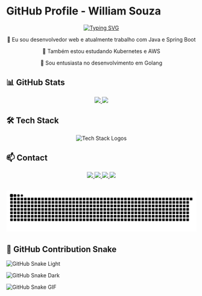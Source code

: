# GitHub Profile - William Souza

<p align="center">
  <a href="https://git.io/typing-svg">
    <img src="https://readme-typing-svg.demolab.com?font=Fira+Code&weight=600&size=25&pause=1000&color=ffffff&random=false&width=435&height=40&lines=Ol%C3%A1%2C+eu+sou+William+Souza!+%E2%98%95%F0%9F%92%BB%F0%9F%8C%9F" alt="Typing SVG">
  </a>
</p>

<div align="center">
  <p>🔭 Eu sou desenvolvedor web e atualmente trabalho com Java e Spring Boot</p>
  <p>🌱 Também estou estudando Kubernetes e AWS</p>
  <p>💬 Sou entusiasta no desenvolvimento em Golang</p>
</div>

## 📊 GitHub Stats

<div align="center">
  <a href="https://github.com/williamsza">
    <img height="150em" src="https://github-readme-stats.vercel.app/api?username=williamsza&show_icons=true&theme=dark&include_all_commits=true&count_private=true" />
    <img height="150em" src="https://github-readme-stats.vercel.app/api/top-langs/?username=williamsza&layout=compact&langs_count=7&theme=dark" />
  </a>
</div>

## 🛠️ Tech Stack

<div align="center">
  <img src="https://skillicons.dev/icons?i=java,spring,mysql,postgres,docker,kubernetes,aws,github,golang" height="45" alt="Tech Stack Logos" />
</div>

## 📫 Contact

<div align="center"> 
  <a href="https://www.instagram.com/william.sza/" target="_blank">
    <img src="https://img.shields.io/badge/-Instagram-%23E4405F?style=for-the-badge&logo=instagram&logoColor=white">
  </a>
  <a href="mailto:wyllsza@gmail.com" target="_blank">
    <img src="https://img.shields.io/badge/-Gmail-%23333?style=for-the-badge&logo=gmail&logoColor=white">
  </a>
  <a href="https://www.linkedin.com/in/williams2/" target="_blank">
    <img src="https://img.shields.io/badge/-LinkedIn-%230077B5?style=for-the-badge&logo=linkedin&logoColor=white">
  </a> 
  <a href="https://www.youtube.com/channel/SEU_CANAL_AQUI" target="_blank">
    <img src="https://img.shields.io/badge/YouTube-FF0000.svg?style=for-the-badge&logo=YouTube&logoColor=white">
  </a>
</div>


## ![Snake animation](https://github.com/williamsza/williamsza/blob/output/github-contribution-grid-snake.svg) 

## 🐍 GitHub Contribution Snake

![GitHub Snake Light](https://raw.githubusercontent.com/williamsza/williamsza/output/dist/github-snake.svg)

![GitHub Snake Dark](https://raw.githubusercontent.com/williamsza/williamsza/output/dist/github-snake-dark.svg#gh-dark-mode-only)

![GitHub Snake GIF](https://raw.githubusercontent.com/williamsza/williamsza/output/dist/ocean.gif)



